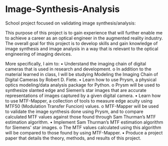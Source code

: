 # Image-Synthesis-Analysis
School project focused on validating image synthesis/analysis:

This purpose of this project is to gain experience that will further enable me to achieve a career as an optical engineer in the augmented reality industry.
The overall goal for this project is to develop skills and gain knowledge of image synthesis and image analysis in a way that is relevant to the optical engineering of imaging devices.

More specifically, I aim to:
•	Understand the imaging chain of digital cameras that is used in research and development.
  o	In addition to the material learned in class, I will be studying Modeling the Imaging Chain of Digital Cameras by Robert D. Fiete.
•	Learn how to use Prysm, a physical optics modeling/data analysis package for Python.
  o	Prysm will be used to synthesize slanted edge and Siemen’s star images that are accurate representations of images captured by a given digital camera.
•	Learn how to use MTF-Mapper, a collection of tools to measure edge acuity using MTF50 (Modulation Transfer Funcion) values.
  o	MTF-Mapper will be used to validate the image synthesis done using Prysm, and to compare calculated MTF values against those found through Sam Thurman’s MTF estimation algorithm.
•	Implement Sam Thurman’s MTF estimation algorithm for Siemens' star images.
  o	The MTF values calculated using this algorithm will be compared to those found by using MTF-Mapper.
•	Produce a project paper that details the theory, methods, and results of this project.

